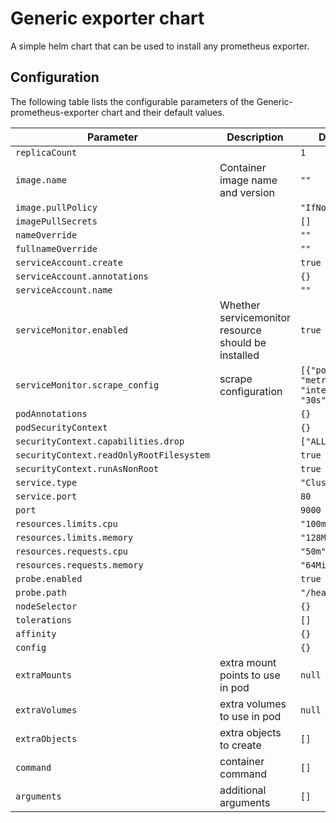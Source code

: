 # Generic exporter chart

A simple helm chart that can be used to install any prometheus exporter.

## Configuration

The following table lists the configurable parameters of the Generic-prometheus-exporter chart and their default values.

| Parameter                                | Description                                         | Default                                    |
|------------------------------------------|-----------------------------------------------------|--------------------------------------------|
| `replicaCount`                           |                                                     | `1`                                        |
| `image.name`                             | Container image name and version                    | `""`                                       |
| `image.pullPolicy`                       |                                                     | `"IfNotPresent"`                           |
| `imagePullSecrets`                       |                                                     | `[]`                                       |
| `nameOverride`                           |                                                     | `""`                                       |
| `fullnameOverride`                       |                                                     | `""`                                       |
| `serviceAccount.create`                  |                                                     | `true`                                     |
| `serviceAccount.annotations`             |                                                     | `{}`                                       |
| `serviceAccount.name`                    |                                                     | `""`                                       |
| `serviceMonitor.enabled`                 | Whether servicemonitor resource should be installed | `true`                                     |
| `serviceMonitor.scrape_config`           | scrape configuration                                | `[{"port": "metrics", "interval": "30s"}]` |
| `podAnnotations`                         |                                                     | `{}`                                       |
| `podSecurityContext`                     |                                                     | `{}`                                       |
| `securityContext.capabilities.drop`      |                                                     | `["ALL"]`                                  |
| `securityContext.readOnlyRootFilesystem` |                                                     | `true`                                     |
| `securityContext.runAsNonRoot`           |                                                     | `true`                                     |
| `service.type`                           |                                                     | `"ClusterIP"`                              |
| `service.port`                           |                                                     | `80`                                       |
| `port`                                   |                                                     | `9000`                                     |
| `resources.limits.cpu`                   |                                                     | `"100m"`                                   |
| `resources.limits.memory`                |                                                     | `"128Mi"`                                  |
| `resources.requests.cpu`                 |                                                     | `"50m"`                                    |
| `resources.requests.memory`              |                                                     | `"64Mi"`                                   |
| `probe.enabled`                          |                                                     | `true`                                     |
| `probe.path`                             |                                                     | `"/healthz"`                               |
| `nodeSelector`                           |                                                     | `{}`                                       |
| `tolerations`                            |                                                     | `[]`                                       |
| `affinity`                               |                                                     | `{}`                                       |
| `config`                                 |                                                     | `{}`                                       |
| `extraMounts`                            | extra mount points to use in pod                    | `null`                                     |
| `extraVolumes`                           | extra volumes to use in pod                         | `null`                                     |
| `extraObjects`                           | extra objects to create                             | `[]`                                       |
| `command`                                | container command                                   | `[]`                                       |
| `arguments`                              | additional arguments                                | `[]`                                       |



